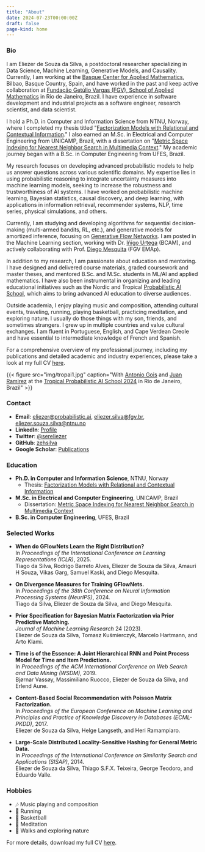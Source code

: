 ```yaml
---
title: "About"
date: 2024-07-23T00:00:00Z
draft: false
page-kind: home
---
```


### Bio

I am Eliezer de Souza da Silva, a postdoctoral researcher specializing in Data Science, Machine Learning, Generative Models, and Causality. Currently, I am working at the [Basque Center for Applied Mathematics](https://www.bcamath.org/en), Bilbao, Basque Country, Spain, and have worked in the past and keep active collaboration at [Fundação Getúlio Vargas (FGV), School of Applied Mathematics](https://emap.fgv.br/en) in Rio de Janeiro, Brazil. I have experience in software development and industrial projects as a software engineer, research scientist, and data scientist.

I hold a Ph.D. in Computer and Information Science from NTNU, Norway, where I completed my thesis titled "[Factorization Models with Relational and Contextual Information](https://ntnuopen.ntnu.no/ntnu-xmlui/handle/11250/2771398)." I also earned an M.Sc. in Electrical and Computer Engineering from UNICAMP, Brazil, with a dissertation on "[Metric Space Indexing for Nearest Neighbor Search in Multimedia Context](https://doi.org/10.47749/T/UNICAMP.2014.938167)." My academic journey began with a B.Sc. in Computer Engineering from UFES, Brazil.

My research focuses on developing advanced probabilistic models to help us answer questions across various scientific domains. My expertise lies in using probabilistic reasoning to integrate uncertainty measures into machine learning models, seeking to increase the robustness and trustworthiness of AI systems. I have worked on probabilistic machine learning, Bayesian statistics, causal discovery, and deep learning, with applications in information retrieval, recommender systems, NLP, time series, physical simulations, and others.

Currently, I am studying and developing algorithms for sequential decision-making (multi-armed bandits, RL, etc.), and generative models for amortized inference, focusing on [Generative Flow Networks](topics/generative-flow-networks/). I am posted in the Machine Learning section, working with Dr. [Iñigo Urtega](https://iurteaga.github.io/) (BCAM), and actively collaborating with Prof. [Diego Mesquita](https://weakly-informative.github.io/) (FGV EMAp).

In addition to my research, I am passionate about education and mentoring. I have designed and delivered course materials, graded coursework and master theses, and mentored B.Sc. and M.Sc. students in ML/AI and applied mathematics. I have also been instrumental in organizing and leading educational initiatives such as the Nordic and Tropical [Probabilistic AI School](https://probabilistic.ai/), which aims to bring advanced AI education to diverse audiences.

Outside academia, I enjoy playing music and composition, attending cultural events, traveling, running, playing basketball, practicing meditation, and exploring nature. I usually do those things with my son, friends, and sometimes strangers. I grew up in multiple countries and value cultural exchanges. I am fluent in Portuguese, English, and Cape Verdean Creole and have essential to intermediate knowledge of French and Spanish.

For a comprehensive overview of my professional journey, including my publications and detailed academic and industry experiences, please take a look at my full CV [here](pdf/cv_eliezer.pdf).

{{< figure src="img/tropai1.jpg" caption="With [Antonio Gois](https://antoniogois.github.io/) and [Juan Ramirez](https://juan43ramirez.github.io/) at the [Tropical Probabilistic AI School 2024](https://tropical.probabilistic.ai/) in Rio de Janeiro, Brazil" >}}


### Contact

- **Email**: [eliezer@probabilistic.ai](mailto:eliezer@probabilistic.ai), [eliezer.silva@fgv.br](mailto:eliezer.silva@fgv.br), [eliezer.souza.silva@ntnu.no](mailto:eliezer.souza.silva@ntnu.no)
- **LinkedIn**: [Profile](https://www.linkedin.com/in/eliezersilva/)
- **Twitter**: [@sereliezer](https://twitter.com/sereliezer)
- **GitHub**: [zehsilva](https://github.com/zehsilva)
- **Google Scholar**: [Publications](https://scholar.google.com/citations?hl=en&user=EK_dBqoAAAAJ)

### Education

- **Ph.D. in Computer and Information Science**, NTNU, Norway
  - Thesis: [Factorization Models with Relational and Contextual Information](https://ntnuopen.ntnu.no/ntnu-xmlui/handle/11250/2771398)
- **M.Sc. in Electrical and Computer Engineering**, UNICAMP, Brazil
  - Dissertation: [Metric Space Indexing for Nearest Neighbor Search in Multimedia Context](https://doi.org/10.47749/T/UNICAMP.2014.938167)
- **B.Sc. in Computer Engineering**, UFES, Brazil

### Selected Works  

- **When do GFlowNets Learn the Right Distribution?**  
  In *Proceedings of the International Conference on Learning Representations (ICLR)*, 2025.  
  Tiago da Silva, Rodrigo Barreto Alves, Eliezer de Souza da Silva, Amauri H Souza, Vikas Garg, Samuel Kaski, and Diego Mesquita.  

- **On Divergence Measures for Training GFlowNets.**  
  In *Proceedings of the 38th Conference on Neural Information Processing Systems (NeurIPS)*, 2024.  
  Tiago da Silva, Eliezer de Souza da Silva, and Diego Mesquita.  

- **Prior Specification for Bayesian Matrix Factorization via Prior Predictive Matching.**  
  *Journal of Machine Learning Research* 24 (2023).  
  Eliezer de Souza da Silva, Tomasz Kuśmierczyk, Marcelo Hartmann, and Arto Klami.  

- **Time is of the Essence: A Joint Hierarchical RNN and Point Process Model for Time and Item Predictions.**  
  In *Proceedings of the ACM International Conference on Web Search and Data Mining (WSDM)*, 2019.  
  Bjørnar Vassøy, Massimiliano Ruocco, Eliezer de Souza da Silva, and Erlend Aune.  

- **Content-Based Social Recommendation with Poisson Matrix Factorization.**  
  In *Proceedings of the European Conference on Machine Learning and Principles and Practice of Knowledge Discovery in Databases (ECML-PKDD)*, 2017.  
  Eliezer de Souza da Silva, Helge Langseth, and Heri Ramampiaro.  

- **Large-Scale Distributed Locality-Sensitive Hashing for General Metric Data.**  
  In *Proceedings of the International Conference on Similarity Search and Applications (SISAP)*, 2014.  
  Eliezer de Souza da Silva, Thiago S.F.X. Teixeira, George Teodoro, and Eduardo Valle.  


### Hobbies

- 🎶 Music playing and composition
- 🏃 Running
- 🏀 Basketball
- 🧘 Meditation
- 🌳 Walks and exploring nature

For more details, download my full CV [here](pdf/cv_eliezer.pdf).
